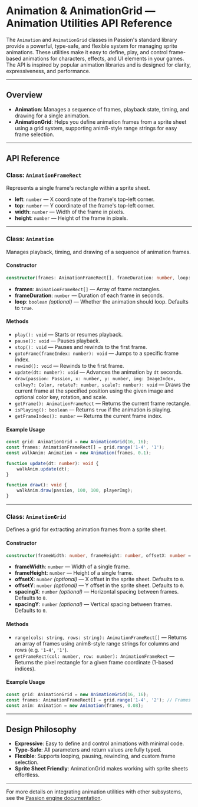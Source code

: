 # Animation & AnimationGrid — Animation Utilities API Reference

The `Animation` and `AnimationGrid` classes in Passion's standard library provide a powerful, type-safe, and flexible system for managing sprite animations. These utilities make it easy to define, play, and control frame-based animations for characters, effects, and UI elements in your games. The API is inspired by popular animation libraries and is designed for clarity, expressiveness, and performance.

---

## Overview

- **Animation**: Manages a sequence of frames, playback state, timing, and drawing for a single animation.
- **AnimationGrid**: Helps you define animation frames from a sprite sheet using a grid system, supporting anim8-style range strings for easy frame selection.

---

## API Reference

### Class: `AnimationFrameRect`
Represents a single frame's rectangle within a sprite sheet.
- **left**: `number` — X coordinate of the frame's top-left corner.
- **top**: `number` — Y coordinate of the frame's top-left corner.
- **width**: `number` — Width of the frame in pixels.
- **height**: `number` — Height of the frame in pixels.

---

### Class: `Animation`
Manages playback, timing, and drawing of a sequence of animation frames.

#### Constructor
```typescript
constructor(frames: AnimationFrameRect[], frameDuration: number, loop: boolean = true)
```
- **frames**: `AnimationFrameRect[]` — Array of frame rectangles.
- **frameDuration**: `number` — Duration of each frame in seconds.
- **loop**: `boolean` *(optional)* — Whether the animation should loop. Defaults to `true`.

#### Methods

- `play(): void` — Starts or resumes playback.
- `pause(): void` — Pauses playback.
- `stop(): void` — Pauses and rewinds to the first frame.
- `gotoFrame(frameIndex: number): void` — Jumps to a specific frame index.
- `rewind(): void` — Rewinds to the first frame.
- `update(dt: number): void` — Advances the animation by `dt` seconds.
- `draw(passion: Passion, x: number, y: number, img: ImageIndex, colkey?: Color, rotate?: number, scale?: number): void` — Draws the current frame at the specified position using the given image and optional color key, rotation, and scale.
- `getFrame(): AnimationFrameRect` — Returns the current frame rectangle.
- `isPlaying(): boolean` — Returns `true` if the animation is playing.
- `getFrameIndex(): number` — Returns the current frame index.

#### Example Usage
```typescript
const grid: AnimationGrid = new AnimationGrid(16, 16);
const frames: AnimationFrameRect[] = grid.range('1-4', '1');
const walkAnim: Animation = new Animation(frames, 0.1);

function update(dt: number): void {
    walkAnim.update(dt);
}

function draw(): void {
    walkAnim.draw(passion, 100, 100, playerImg);
}
```

---

### Class: `AnimationGrid`
Defines a grid for extracting animation frames from a sprite sheet.

#### Constructor
```typescript
constructor(frameWidth: number, frameHeight: number, offsetX: number = 0, offsetY: number = 0, spacingX: number = 0, spacingY: number = 0)
```
- **frameWidth**: `number` — Width of a single frame.
- **frameHeight**: `number` — Height of a single frame.
- **offsetX**: `number` *(optional)* — X offset in the sprite sheet. Defaults to `0`.
- **offsetY**: `number` *(optional)* — Y offset in the sprite sheet. Defaults to `0`.
- **spacingX**: `number` *(optional)* — Horizontal spacing between frames. Defaults to `0`.
- **spacingY**: `number` *(optional)* — Vertical spacing between frames. Defaults to `0`.

#### Methods

- `range(cols: string, rows: string): AnimationFrameRect[]` — Returns an array of frames using anim8-style range strings for columns and rows (e.g. `'1-4'`, `'1'`).
- `getFrameRect(col: number, row: number): AnimationFrameRect` — Returns the pixel rectangle for a given frame coordinate (1-based indices).

#### Example Usage
```typescript
const grid: AnimationGrid = new AnimationGrid(16, 16);
const frames: AnimationFrameRect[] = grid.range('1-4', '2'); // Frames in columns 1-4, row 2
const anim: Animation = new Animation(frames, 0.08);
```

---

## Design Philosophy

- **Expressive**: Easy to define and control animations with minimal code.
- **Type-Safe**: All parameters and return values are fully typed.
- **Flexible**: Supports looping, pausing, rewinding, and custom frame selection.
- **Sprite Sheet Friendly**: AnimationGrid makes working with sprite sheets effortless.

---

For more details on integrating animation utilities with other subsystems, see the [Passion engine documentation](../index.md).
